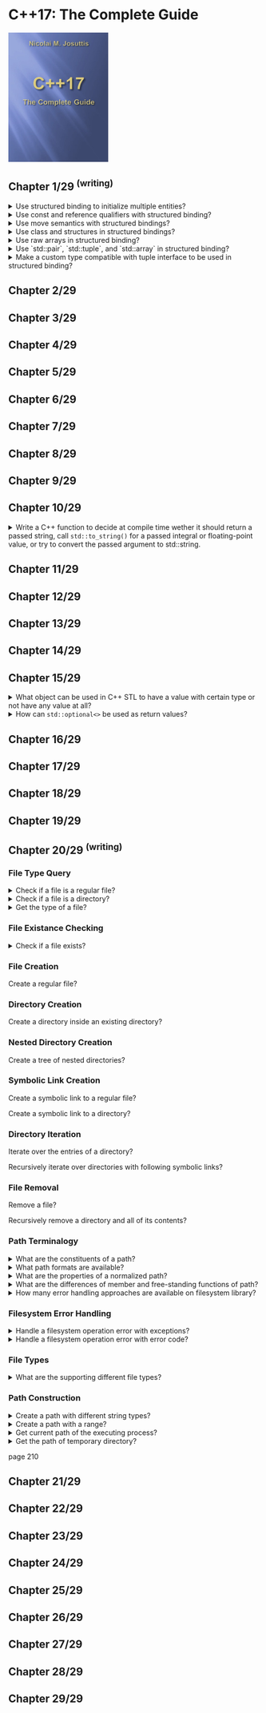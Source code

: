 # C++17: The Complete Guide

<img alt="9783967300178" src="covers/9783967300178.jpg" width="200"/>

## Chapter 1/29 <sup>(writing)</sup>

<details>
<summary>Use structured binding to initialize multiple entities?</summary>

> ```cpp
> #include <iostream>
> #include <map>
>
> int main()
> {
>     std::map<int, char const*> letters;
>     letters.insert({0, "first"});
>     letters.insert({1, "second"});
>     letters.insert({2, "third"});
>
>     for (const auto& [index, letter]: letters)
>         std::cout << index << ": " << letter << "\n";
> }
> ``````

> Origins
> - C++17: The Complete Guide - Chapter 1

> References:
> * [structured binding](https://en.cppreference.com/w/cpp/language/structured_binding "cpp/language/structured_binding")
---
</details>

<details>
<summary>Use const and reference qualifiers with structured binding?</summary>

> ```cpp
> struct some_data
> {
>     int age;
>     char const* name;
> };
>
> int main()
> {
>     some_data personal_data{27, "Brian"};
>
>     auto const& [a1, n1] = personal_data; // const reference
>     auto const [a2, n2] = personal_data; // const
>     auto& [a3, n3] = personal_data; // non-const reference
>     auto [a4, n4] = personal_data; // copy
> }
> ``````

> Origins
> - C++17: The Complete Guide - Chapter 1

> References:
---
</details>

<details>
<summary>Use move semantics with structured bindings?</summary>

> ```cpp
> #include <string>
>
> struct some_data
> {
>     std::string text;
> };
>
> int main()
> {
>     some_data data{"long text"};
>
>     // entity is rvalue reference to data.text
>     auto&& [rv_text] = std::move(data);
>
>     // new entity stole the membership of value from data.text
>     std::string text = std::move(rv_text);
>
>     // rv_text and data.text no longer hold values
> }
> ``````

> Origins
> - C++17: The Complete Guide - Chapter 1

> References:
---
</details>

<details>
<summary>Use class and structures in structured bindings?</summary>

> * All non-static data members must be members of the same class definition.
>
> ```cpp
> struct A
> {
>     int a = 1;
>     int b = 2;
> };
>
> struct B : A
> {
> };
>
> struct C : A
> {
>     int c = 3;
> };
>
> int main()
> {
>     auto [x, y] = B{};
>     auto [i, j, k] = C{}; // ERROR
> }
> ``````

> Origins
> - C++17: The Complete Guide - Chapter 1

> References:
---
</details>

<details>
<summary>Use raw arrays in structured binding?</summary>

> * For an array passed as argument, this is not possible because it decays to the corresponding pointer type.
>
> ```cpp
> int main()
> {
>     int array[] = {1,2,3};
>     auto [i, j, k] = array;
> }
> ``````

> Origins
> - C++17: The Complete Guide - Chapter 1

> References:
---
</details>

<details>
<summary>Use `std::pair`, `std::tuple`, and `std::array` in structured binding?</summary>

> ```cpp
> #include <utility>
> #include <string>
> #include <tuple>
> #include <array>
>
> int main()
> {
>     std::array<int, 3> coordinates{1,0,1};
>     auto [x, y, z] = coordinates;
>
>     std::pair<int, std::string> letter{1, "some text"};
>     auto& [index, text] = letter;
>
>     std::tuple<long, std::string> book{9783967300178, "C++17: The Complete Guide"};
>     auto const& [isbn, title] = book;
> }
> ``````

> Origins
> - C++17: The Complete Guide - Chapter 1

> References:
---
</details>

<details>
<summary>Make a custom type compatible with tuple interface to be used in structured binding?</summary>

> ```cpp
> ``````

> Origins
> - C++17: The Complete Guide - Chapter 1

> References:
---
</details>

## Chapter 2/29
## Chapter 3/29
## Chapter 4/29
## Chapter 5/29
## Chapter 6/29
## Chapter 7/29
## Chapter 8/29
## Chapter 9/29
## Chapter 10/29

<details>
<summary>Write a C++ function to decide at compile time wether it should return a passed string, call <code>std::to_string()</code> for a passed integral or floating-point value, or try to convert the passed argument to std::string.</summary>

> ```cpp
> ``````

> Origins:
> - C++17: The Complete Guide - Chapter 10

> References:
---
</details>

## Chapter 11/29
## Chapter 12/29
## Chapter 13/29
## Chapter 14/29
## Chapter 15/29

<details>
<summary>What object can be used in C++ STL to have a value with certain type or not have any value at all?</summary>

> `std::optional<>` model a nullable instance of an arbitrary type.
>
> ```cpp
> #include <optional>
>
> std::optional<int> oi{42};
> int i{*oi}; // 42
> ``````

> Origin: 15.1

> References:
---
</details>

<details>
<summary>How can <code>std::optional<></code> be used as return values?</summary>

> ```cpp
> #include <optional>
> #include <string_view>
>
> std::optional<int> asInt(const std::string_view s)
> {
>     try
>     {
>         return std::stoi(s);
>     }
>     catch (...)
>     {
>         return std::nullopt;
>     }
> }
>
> asInt("42");           // std::optional<int>(42)
> asInt("077");          // std::optional<int>(42)
> asInt("forty two");    // std::nullopt
> asInt("0x33");         // std::optional<int>(42)
> ``````

> Origin: 15.1.1

> References:
---
</details>

## Chapter 16/29
## Chapter 17/29
## Chapter 18/29
## Chapter 19/29
## Chapter 20/29 <sup>(writing)</sup>

### File Type Query

<details>
<summary>Check if a file is a regular file?</summary>

> ```cpp
> #include <iostream>
> #include <iomanip>
> #include <filesystem>
>
> int main()
> {
>     std::filesystem::path file{"/etc/passwd"};
>     std::cout << std::boolalpha << std::filesystem::is_regular_file(file) << std::endl;
> }
> ``````

> Origins:
> - C++17: The Complete Guide - Chapter 20

> References:
---
</details>

<details>
<summary>Check if a file is a directory?</summary>

> ```cpp
> #include <iostream>
> #include <iomanip>
> #include <filesystem>
>
> int main()
> {
>     std::filesystem::path directory{"/etc/default/"};
>     std::cout << std::boolalpha << std::filesystem::is_directory(directory) << std::endl;
> }
> ``````

> Origins:
> - C++17: The Complete Guide - Chapter 20

> References:
---
</details>

<details>
<summary>Get the type of a file?</summary>

> ```cpp
> #include <iostream>
> #include <filesystem>
>
> int main()
> {
>     std::filesystem::path file{"/etc/passwd"};
>     std::filesystem::file_status status{std::filesystem::status(file)};
>     std::cout << "file type: ";
>     switch (status.type())
>     {
>         using std::filesystem::file_type;
>         case (file_type::regular):      std::cout << "regular"; break;
>         case (file_type::directory):    std::cout << "directory"; break;
>         case (file_type::block):        std::cout << "block"; break;
>         case (file_type::character):    std::cout << "char"; break;
>         case (file_type::symlink):      std::cout << "symlink"; break;
>         case (file_type::socket):       std::cout << "socket"; break;
>         case (file_type::fifo):         std::cout << "fifo"; break;
>         case (file_type::not_found):    std::cout << "not found"; break;
>         case (file_type::unknown):      std::cout << "unknown"; break;
>         case (file_type::none):         std::cout << "none"; break;
>     }
>     std::cout << "\n";
> }
> ``````

> Origins:
> - C++17: The Complete Guide - Chapter 20

> References:
---
</details>

### File Existance Checking

<details>
<summary>Check if a file exists?</summary>

> ```cpp
> #include <iostream>
> #include <iomanip>
> #include <filesystem>
>
> int main()
> {
>     std::filesystem::path existing_file{"/dev/random"};
>     std::filesystem::path non_existing_file{"/dev/none"};
>     std::cout << std::boolalpha << std::filesystem::exists(existing_file) << "\n";
>     std::cout << std::boolalpha << std::filesystem::exists(non_existing_file) << "\n";
> }
> ``````

> Origins:
> - C++17: The Complete Guide - Chapter 20

> References:
---
</details>

### File Creation

Create a regular file?

### Directory Creation

Create a directory inside an existing directory?

### Nested Directory Creation

Create a tree of nested directories?

### Symbolic Link Creation

Create a symbolic link to a regular file?

Create a symbolic link to a directory?

### Directory Iteration

Iterate over the entries of a directory?

Recursively iterate over directories with following symbolic links?

### File Removal

Remove a file?

Recursively remove a directory and all of its contents?

### Path Terminalogy

<details>
<summary>What are the constituents of a path?</summary>

> It consists of an optional *root name*, an optional *root directory*, and a
> sequence of filenames separated by *directory separators*.
>
> ```
> [root name] [root directory] [filenames]
> /home/brian/
> C:\Windows\Users\Brian\Desktop
> ``````

> Origins:
> - C++17: The Complete Guide - Chapter 20

> References:
---
</details>

<details>
<summary>What path formats are available?</summary>

> The path can be **relative**, so that the file location depends on the current directory, or **absolute**.
>
> Two formats are possible for path objects:
>
> - A generic format, which is portable.
> - A native format, which is specific to the underlying file system.
>
> On POSIX compliant operating systems there is not difference between the
> generic and the native format. On Windows the generic format `/tmp/note.txt`
> is a valid native format besides `\tmp\note.txt` which is also supported are
> two native versions of the same path.
>
> The generic path format is as follows:
>
> `[root name] [root directory] [relative path]`
>
> - The optional root name is implementation specific (e.g. `//host` on POSIX systems, `C:` on WIndows systems)
> - The optional root root directory is a directory separator
> - The relative path is a sequence of file names separated by directory separators

> Origins:
> - C++17: The Complete Guide - Chapter 20

> References:
---
</details>

<details>
<summary>What are the properties of a normalized path?</summary>

> In a normalized path:
>
> - Filenames are separated only by a single preferred directory separator.
> - The filename `.` is not used unless the whole path is nothing but `.`.
> - The filename does not contain `..` filenames unless they are at the
>   beginning of a relative path.
> - The path only ends with a directory separator if the trailing filename is a
>   directory with a name other than `.` or `..`.

> Origins:
> - C++17: The Complete Guide - Chapter 20

> References:
---
</details>

<details>
<summary>What are the differences of member and free-standing functions of path?</summary>

> The filesystem library provides several functions, which can be both member
> and free-standing functions. **Member** functions are cheap because they are
> pure lexical operations that do not take the actual filesystem into account,
> so that no operating system calls are necessary, e.g. `mypath.is_absolute()`.
> **Free-standing** functions on the other hand are expensive, because they
> usually take the actual filesystem into account, e.g. `equivalent(path1,
> path2)`. Sometimes, the filesystem library provides the same functionality
> operating both lexically and by the actual filesystem into account, e.g.
> `path1.lexically_relative(path2)`.
>
> Because of **Argument Dependent Lookup (ADL)** usually we don't have to
> specify the full namespace `std::filesystem` when calling free-standing
> filesystem functions.
>
> ```cpp
> create_directory(std::filesystem::path{"/tmp/notes"}); // OK
> remove(std::filesystem::path{"/tmp/note.txt"}); // OK
>
> std::filesystem::create_directory("/tmp/note.txt"); // OK
> std::filesystem::remove("/tmp/note.txt"); // OK
>
> create_directory("/tmp/notes"); // ERROR
> remove("/tmp/note.txt"); // OOPS: calls C function remove()
> ``````

> Origins:
> - C++17: The Complete Guide - Chapter 20

> References:
---
</details>

<details>
<summary>How many error handling approaches are available on filesystem library?</summary>

> Because dealing with exception is not always appropriate, the filesystem
> library uses a mixed approach when dealing with the filesystem.
>
> Filesystem operations usually have two overloads for each operation.
>
> - By default, the operations throw `std::filesystem_error` exceptions on errors.
> - By passing an additional out parameter, an error code can be used instead.

> Origins:
> - C++17: The Complete Guide - Chapter 20

> References:
---
</details>

### Filesystem Error Handling

<details>
<summary>Handle a filesystem operation error with exceptions?</summary>

> ```cpp
> #include <iostream>
> #include <filesystem>
>
> int main()
> {
>     try
>     {
>         std::filesystem::create_directory("/tmp/");
>     }
>     catch (std::filesystem::filesystem_error const& exp)
>     {
>         std::cerr << exp.path1() << ": " << exp.what() << std::endl;
>     }
> }
> ``````

> Origins:
> - C++17: The Complete Guide - Chapter 20

> References:
---
</details>

<details>
<summary>Handle a filesystem operation error with error code?</summary>

> ```cpp
> #include <iostream>
> #include <filesystem>
>
> int main()
> {
>     std::error_code ec;
>     std::filesystem::create_directory("/tmp/", ec);
>     if (ec)
>     {
>         std::cerr << ec.message() << std::endl;
>     }
>
>     if (ec == std::errc::read_only_file_system)
>     {
>         std::cerr << "directory is read only\n";
>     }
> }
> ``````

> Origins:
> - C++17: The Complete Guide - Chapter 20

> References:
---
</details>

### File Types

<details>
<summary>What are the supporting different file types?</summary>

> The standard filesystem library defines an enumeration type `file_type`,
> which is standardized to have the following values:
>
> ```cpp
> namespace std::filesystem
> {
>     enum class file_type
>     {
>         regular, directory, symlink,
>         block, character, fifo, socket,
>         ...
>         none, not_found, unknown
>     };
> }
> ``````

> Origins:
> - C++17: The Complete Guide - Chapter 20

> References:
---
</details>

### Path Construction

<details>
<summary>Create a path with different string types?</summary>

> ```cpp
> #include <string>
> #include <filesystem>
>
> using namespace std::string_literals;
>
> std::filesystem::path{"/dev/null"s};    // std::string
> std::filesystem::path{L"/dev/null"s};   // std::wstring
> std::filesystem::path{u8"/dev/null"s};  // std::u8string
> std::filesystem::path{u16"/dev/null"s}; // std::u16string
> std::filesystem::path{u32"/dev/null"s}; // std::u32string
> ``````

> Origins:
> - C++17: The Complete Guide - Chapter 20

> References:
---
</details>

<details>
<summary>Create a path with a range?</summary>

> ```cpp
> #include <string>
> #include <filesystem>
>
> std::string filename{"/dev/random"};
> std::filesystem::path{filename.begin(), filename.end()};
> ``````

> Origins:
> - C++17: The Complete Guide - Chapter 20

> References:
---
</details>

<details>
<summary>Get current path of the executing process?</summary>

> Note that `current_path()` is an expensive operation because it is based on
> operating system calls.
>
> ```cpp
> #include <filesystem>
>
> auto working_directory{std::filesystem::current_path()};
> ``````

> Origins:
> - C++17: The Complete Guide - Chapter 20

> References:
---
</details>

<details>
<summary>Get the path of temporary directory?</summary>

> ```cpp
> #include <filesystem>
>
> auto temp{std::filesystem::temp_directory_path()};
> ``````

> Origins:
> - C++17: The Complete Guide - Chapter 20

> References:
---
</details>

page 210

## Chapter 21/29
## Chapter 22/29
## Chapter 23/29
## Chapter 24/29
## Chapter 25/29
## Chapter 26/29
## Chapter 27/29
## Chapter 28/29
## Chapter 29/29
